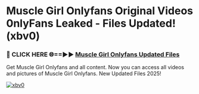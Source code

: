 # Muscle Girl Onlyfans Original Videos 0nlyFans Leaked - Files Updated! (xbv0)

<h3>🔴 CLICK HERE 🌐==►► <a href="https://tinyurl.com/2jnfzry5" rel="nofollow">Muscle Girl Onlyfans Updated Files</a></h3>

Get Muscle Girl Onlyfans and all content. Now you can access all videos and pictures of Muscle Girl Onlyfans. New Updated Files 2025!

[![xbv0](https://i.imgur.com/GyGTBgg.gif)](https://tinyurl.com/2jnfzry5)
